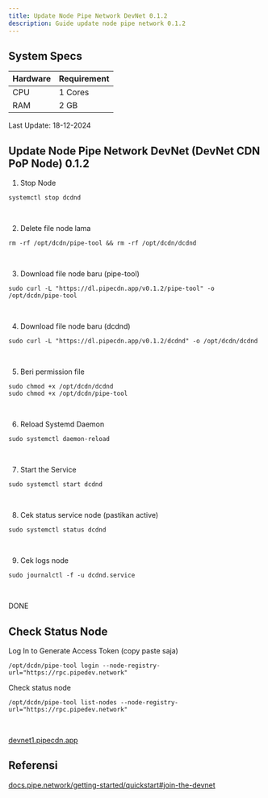 ```yaml
---
title: Update Node Pipe Network DevNet 0.1.2
description: Guide update node pipe network 0.1.2
---
```


## System Specs
| Hardware  |	Requirement |
|-----------|---------------|
| CPU	      | 1 Cores     |
| RAM	      | 2 GB        |

Last Update: 18-12-2024

## Update Node Pipe Network DevNet (DevNet CDN PoP Node) 0.1.2

1. Stop Node

```
systemctl stop dcdnd
```
</br>

2. Delete file node lama

```
rm -rf /opt/dcdn/pipe-tool && rm -rf /opt/dcdn/dcdnd
```
</br>

3. Download file node baru (pipe-tool)

```
sudo curl -L "https://dl.pipecdn.app/v0.1.2/pipe-tool" -o /opt/dcdn/pipe-tool
```
</br>

4. Download file node baru (dcdnd)

```
sudo curl -L "https://dl.pipecdn.app/v0.1.2/dcdnd" -o /opt/dcdn/dcdnd
```
</br>

5. Beri permission file

```
sudo chmod +x /opt/dcdn/dcdnd
sudo chmod +x /opt/dcdn/pipe-tool
```
</br>

6. Reload Systemd Daemon

```
sudo systemctl daemon-reload
```
</br>

7. Start the Service

```
sudo systemctl start dcdnd
```
</br>

8. Cek status service node (pastikan active)

```
sudo systemctl status dcdnd
```
</br>

9. Cek logs node

```
sudo journalctl -f -u dcdnd.service
```
</br>

DONE

## Check Status Node

Log In to Generate Access Token (copy paste saja)  


```
/opt/dcdn/pipe-tool login --node-registry-url="https://rpc.pipedev.network"
```

Check status node
```
/opt/dcdn/pipe-tool list-nodes --node-registry-url="https://rpc.pipedev.network"
```
</br>

<a href="https://devnet1.pipecdn.app/" target="_blank" rel="noopener noreferrer">devnet1.pipecdn.app</a> 

## Referensi
<a href="https://docs.pipe.network/getting-started/quickstart#join-the-devnet" target="_blank" rel="noopener noreferrer">docs.pipe.network/getting-started/quickstart#join-the-devnet</a> 

<head>
<!-- Google tag (gtag.js) -->
<script async src="https://www.googletagmanager.com/gtag/js?id=G-4WB2W24M31"></script>
<script>
  window.dataLayer = window.dataLayer || [];
  function gtag(){dataLayer.push(arguments);}
  gtag('js', new Date());
  gtag('config', 'G-4WB2W24M31');
</script>
</head>